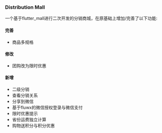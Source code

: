 ### Distribution Mall
一个基于flutter_mall进行二次开发的分销商城，在原基础上增加/完善了以下功能:
#### 完善
+ 商品多规格

#### 修改
+ 团购改为限时优惠

#### 新增
+ 二级分销
+ 查看分销关系
+ 分享到微信
+ 基于fluwx的微信授权登录与微信支付
+ 限时优惠提示
+ 省份运费独立计算
+ 购物送积分与积分优惠
